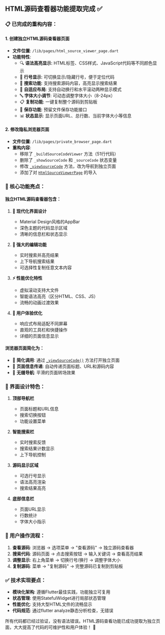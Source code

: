 ## HTML源码查看器功能提取完成 ✅

### 📋 已完成的重构内容：

#### 1. **创建独立HTML源码查看器页面**
- **文件位置**: `/lib/pages/html_source_viewer_page.dart`
- **功能特性**:
  - 🔍 **语法高亮显示**: HTML标签、CSS样式、JavaScript代码等不同颜色显示
  - 📝 **行号显示**: 可切换显示/隐藏行号，便于定位代码
  - 🔎 **搜索功能**: 支持搜索源码内容，高亮显示搜索结果
  - 📱 **自适应布局**: 支持自动换行和水平滚动两种显示模式
  - 🔤 **字体大小调节**: 可动态调整字体大小（8-24px）
  - 📋 **复制功能**: 一键复制整个源码到剪贴板
  - 💾 **保存功能**: 预留文件保存功能接口
  - 📊 **状态显示**: 显示页面URL、总行数、当前字体大小等信息

#### 2. **修改隐私浏览器页面**
- **文件位置**: `/lib/pages/private_browser_page.dart`
- **重构内容**:
  - 移除了 `_buildSourceCodeViewer` 方法（51行代码）
  - 删除了 `_showSourceCode` 和 `_sourceCode` 状态变量
  - 修改 [`_viewSourceCode`](/Volumes/SSD/voice_to_text/voice_to_text_app/lib/pages/private_browser_page.dart) 方法，改为导航到独立页面
  - 添加了对 [`HtmlSourceViewerPage`](/Volumes/SSD/voice_to_text/voice_to_text_app/lib/pages/html_source_viewer_page.dart) 的导入

### 🎯 核心功能亮点：

#### **独立HTML源码查看器包含：**

1. **🎨 现代化界面设计**
   - Material Design风格的AppBar
   - 深色主题的代码显示区域
   - 清晰的信息栏和状态显示

2. **🔧 强大的编辑功能**
   - 实时搜索并高亮结果
   - 上下导航搜索结果
   - 可选择性复制任意文本内容

3. **⚡ 性能优化特性**
   - 虚拟滚动支持大文件
   - 智能语法高亮（区分HTML、CSS、JS）
   - 流畅的动画过渡效果

4. **📱 用户体验优化**
   - 响应式布局适配不同屏幕
   - 直观的工具栏和快捷操作
   - 详细的页面信息显示

#### **浏览器页面简化为：**
- 🚀 **简化调用**: 通过 [`_viewSourceCode()`](/Volumes/SSD/voice_to_text/voice_to_text_app/lib/pages/private_browser_page.dart) 方法打开独立页面
- 📄 **页面信息传递**: 自动传递页面标题、URL和源码内容
- 🔄 **无缝导航**: 平滑的页面转场效果

### 🎨 界面设计特色：

1. **顶部导航栏**
   - 页面标题和URL信息
   - 搜索切换按钮
   - 功能设置菜单

2. **智能搜索栏**
   - 实时搜索反馈
   - 搜索结果计数显示
   - 上下导航控制

3. **源码显示区域**
   - 可选行号显示
   - 语法高亮渲染
   - 搜索结果高亮

4. **底部信息栏**
   - 页面URL显示
   - 行数统计
   - 字体大小指示

### 🔄 用户操作流程：

1. **查看源码**: 浏览器 → 选项菜单 → "查看源码" → 独立源码查看器
2. **搜索代码**: 源码页面 → 点击搜索按钮 → 输入关键词 → 查看高亮结果
3. **调整显示**: 右上角菜单 → 切换行号/换行 → 调整字体大小
4. **复制源码**: 菜单 → "复制源码" → 完整源码已复制到剪贴板

### ✅ 技术实现要点：

- **模块化架构**: 遵循Flutter最佳实践，功能独立可复用
- **状态管理**: 使用StatefulWidget进行局部状态管理
- **性能优化**: 支持大型HTML文件的流畅显示
- **代码规范**: 通过flutter analyze静态分析检查，无错误

所有代码都已经过验证，没有语法错误。HTML源码查看功能已成功提取为独立页面，大大提高了代码的可维护性和用户体验！ 🎉